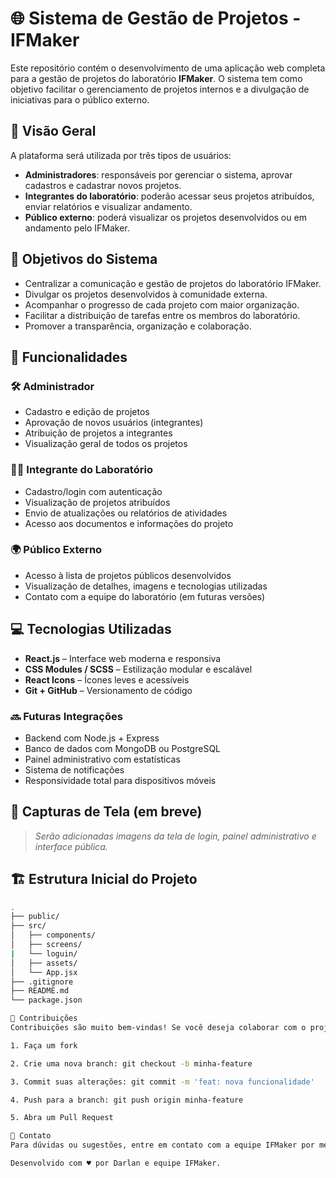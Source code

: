 # 🌐 Sistema de Gestão de Projetos - IFMaker

Este repositório contém o desenvolvimento de uma aplicação web completa para a gestão de projetos do laboratório **IFMaker**. O sistema tem como objetivo facilitar o gerenciamento de projetos internos e a divulgação de iniciativas para o público externo.

## 🚀 Visão Geral

A plataforma será utilizada por três tipos de usuários:

- **Administradores**: responsáveis por gerenciar o sistema, aprovar cadastros e cadastrar novos projetos.
- **Integrantes do laboratório**: poderão acessar seus projetos atribuídos, enviar relatórios e visualizar andamento.
- **Público externo**: poderá visualizar os projetos desenvolvidos ou em andamento pelo IFMaker.

## 🎯 Objetivos do Sistema

- Centralizar a comunicação e gestão de projetos do laboratório IFMaker.
- Divulgar os projetos desenvolvidos à comunidade externa.
- Acompanhar o progresso de cada projeto com maior organização.
- Facilitar a distribuição de tarefas entre os membros do laboratório.
- Promover a transparência, organização e colaboração.

## 🧩 Funcionalidades

### 🛠️ Administrador
- Cadastro e edição de projetos
- Aprovação de novos usuários (integrantes)
- Atribuição de projetos a integrantes
- Visualização geral de todos os projetos

### 👨‍🔬 Integrante do Laboratório
- Cadastro/login com autenticação
- Visualização de projetos atribuídos
- Envio de atualizações ou relatórios de atividades
- Acesso aos documentos e informações do projeto

### 🌍 Público Externo
- Acesso à lista de projetos públicos desenvolvidos
- Visualização de detalhes, imagens e tecnologias utilizadas
- Contato com a equipe do laboratório (em futuras versões)

## 💻 Tecnologias Utilizadas

- **React.js** – Interface web moderna e responsiva
- **CSS Modules / SCSS** – Estilização modular e escalável
- **React Icons** – Ícones leves e acessíveis
- **Git + GitHub** – Versionamento de código

### 🔜 Futuras Integrações

- Backend com Node.js + Express
- Banco de dados com MongoDB ou PostgreSQL
- Painel administrativo com estatísticas
- Sistema de notificações
- Responsividade total para dispositivos móveis

## 📸 Capturas de Tela (em breve)

> *Serão adicionadas imagens da tela de login, painel administrativo e interface pública.*

## 🏗️ Estrutura Inicial do Projeto

```bash
.
├── public/
├── src/
│   ├── components/
│   ├── screens/
|   └── loguin/
│   ├── assets/
│   └── App.jsx
├── .gitignore
├── README.md
└── package.json

🤝 Contribuições
Contribuições são muito bem-vindas! Se você deseja colaborar com o projeto, siga os passos:

1. Faça um fork

2. Crie uma nova branch: git checkout -b minha-feature

3. Commit suas alterações: git commit -m 'feat: nova funcionalidade'

4. Push para a branch: git push origin minha-feature

5. Abra um Pull Request

📩 Contato
Para dúvidas ou sugestões, entre em contato com a equipe IFMaker por meio do site oficial (link fictício por enquanto) ou envie um e-mail para contato@ifmaker.edu.br.

Desenvolvido com ♥️ por Darlan e equipe IFMaker.
